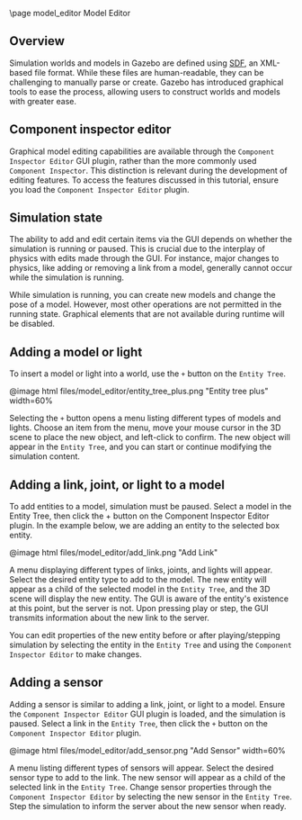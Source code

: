 \page model_editor Model Editor

## Overview

Simulation worlds and models in Gazebo are defined using [SDF](http://sdformat.org), an XML-based file format. While these files are
human-readable, they can be challenging to manually parse or create. Gazebo
has introduced graphical tools to ease the process, allowing users to
construct worlds and models with greater ease.

## Component inspector editor

Graphical model editing capabilities are available through the `Component
Inspector Editor` GUI plugin, rather than the more commonly used `Component
Inspector`. This distinction is relevant during the development of editing
features. To access the features discussed in this tutorial, ensure you load
the `Component Inspector Editor` plugin.

## Simulation state

The ability to add and edit certain items via the GUI depends on whether the
simulation is running or paused. This is crucial due to the interplay of
physics with edits made through the GUI. For instance, major changes to
physics, like adding or removing a link from a model, generally cannot occur
while the simulation is running.

While simulation is running, you can create new models and change the pose
of a model. However, most other operations are not permitted in the running
state. Graphical elements that are not available during runtime will be
disabled.

## Adding a model or light

To insert a model or light into a world, use the `+` button on the `Entity Tree`.

@image html files/model_editor/entity_tree_plus.png "Entity tree plus" width=60%

Selecting the `+` button opens a menu listing different types of models and
lights. Choose an item from the menu, move your mouse cursor in the 3D scene
to place the new object, and left-click to confirm. The new object will
appear in the `Entity Tree`, and you can start or continue modifying the
simulation content.

## Adding a link, joint, or light to a model

To add entities to a model, simulation must be paused. Select a model in
the Entity Tree, then click the + button on the Component Inspector Editor
plugin. In the example below, we are adding an entity to the selected box
entity.

@image html files/model_editor/add_link.png "Add Link"

A menu displaying different types of links, joints, and lights will appear.
Select the desired entity type to add to the model. The new entity will
appear as a child of the selected model in the `Entity Tree`, and the 3D scene
will display the new entity. The GUI is aware of the entity's existence at
this point, but the server is not. Upon pressing play or step, the GUI
transmits information about the new link to the server.

You can edit properties of the new entity before or after playing/stepping
simulation by selecting the entity in the `Entity Tree` and using the
`Component Inspector Editor` to make changes.

## Adding a sensor

Adding a sensor is similar to adding a link, joint, or light to a model.
Ensure the `Component Inspector Editor` GUI plugin is loaded, and the
simulation is paused. Select a link in the `Entity Tree`, then click the
`+` button on the `Component Inspector Editor` plugin.

@image html files/model_editor/add_sensor.png "Add Sensor" width=60%

A menu listing different types of sensors will appear. Select the desired
sensor type to add to the link. The new sensor will appear as a child of the
selected link in the `Entity Tree`. Change sensor properties through the
`Component Inspector Editor` by selecting the new sensor in the `Entity Tree`.
Step the simulation to inform the server about the new sensor when ready.
